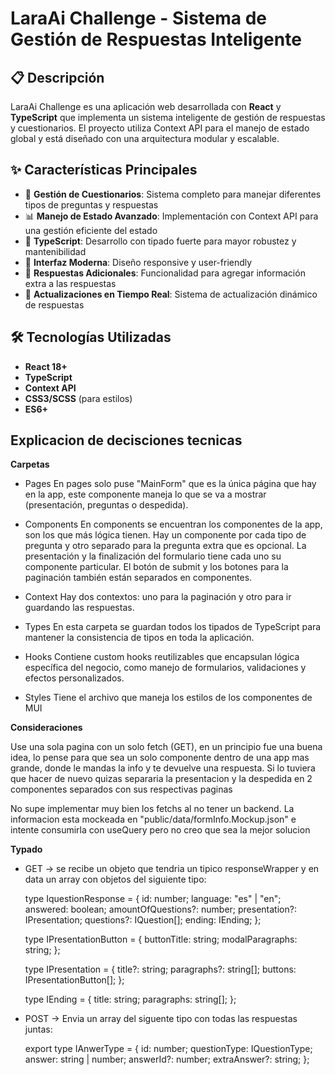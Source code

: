 # LaraAi Challenge - Sistema de Gestión de Respuestas Inteligente

## 📋 Descripción

LaraAi Challenge es una aplicación web desarrollada con **React** y **TypeScript** que implementa un sistema inteligente de gestión de respuestas y cuestionarios. El proyecto utiliza Context API para el manejo de estado global y está diseñado con una arquitectura modular y escalable.

## ✨ Características Principales

- 🎯 **Gestión de Cuestionarios**: Sistema completo para manejar diferentes tipos de preguntas y respuestas
- 📊 **Manejo de Estado Avanzado**: Implementación con Context API para una gestión eficiente del estado
- 🔧 **TypeScript**: Desarrollo con tipado fuerte para mayor robustez y mantenibilidad
- 🎨 **Interfaz Moderna**: Diseño responsive y user-friendly
- 📝 **Respuestas Adicionales**: Funcionalidad para agregar información extra a las respuestas
- 🔄 **Actualizaciones en Tiempo Real**: Sistema de actualización dinámico de respuestas

## 🛠️ Tecnologías Utilizadas

- **React 18+**
- **TypeScript**
- **Context API**
- **CSS3/SCSS** (para estilos)
- **ES6+**

## Explicacion de decisciones tecnicas

**Carpetas**
- Pages
  En pages solo puse "MainForm" que es la única página que hay en la app, este componente maneja lo que se va a mostrar (presentación, preguntas o despedida).

- Components
  En components se encuentran los componentes de la app, son los que más lógica tienen. Hay un componente por cada tipo de pregunta y otro separado para la pregunta extra que es opcional. La presentación y la finalización del formulario tiene cada uno su componente particular. El botón de    submit y los botones para la paginación también están separados en componentes.

- Context
  Hay dos contextos: uno para la paginación y otro para ir guardando las respuestas.

- Types
  En esta carpeta se guardan todos los tipados de TypeScript para mantener la consistencia de tipos en toda la aplicación.

- Hooks
  Contiene custom hooks reutilizables que encapsulan lógica específica del negocio, como manejo de formularios, validaciones y efectos personalizados.

- Styles
  Tiene el archivo que maneja los estilos de los componentes de MUI

 **Consideraciones**

 Use una sola pagina con un solo fetch (GET), en un principio fue una buena idea, lo pense para que sea un solo componente dentro de una app mas grande, donde le mandas la info y te devuelve una respuesta. Si lo tuviera que hacer de nuevo quizas separaria la presentacion y la despedida en   2 componentes separados con sus respectivas paginas

 No supe implementar muy bien los fetchs al no tener un backend. La informacion esta mockeada en "public/data/formInfo.Mockup.json" e intente consumirla con useQuery pero no creo que sea la mejor solucion

 
**Typado**

- GET -> se recibe un objeto que tendria un tipico responseWrapper y en data un array con objetos del siguiente tipo: 

  type IquestionResponse = {
      id: number;
      language: "es" | "en";
      answered: boolean;
      amountOfQuestions?: number;
      presentation?: IPresentation;
      questions?: IQuestion[];
      ending: IEnding;
  };

    type IPresentationButton = {
        buttonTitle: string;
        modalParagraphs: string;
    };
    
    type IPresentation = {
        title?: string;
        paragraphs?: string[];
        buttons: IPresentationButton[];
    };
    
    type IEnding = {
        title: string;
        paragraphs: string[];
    };

- POST -> Envia un array del siguente tipo con todas las respuestas juntas:

  export type IAnwerType = {
      id: number;
      questionType: IQuestionType;
      answer: string | number;
      answerId?: number;
      extraAnswer?: string;
  };

